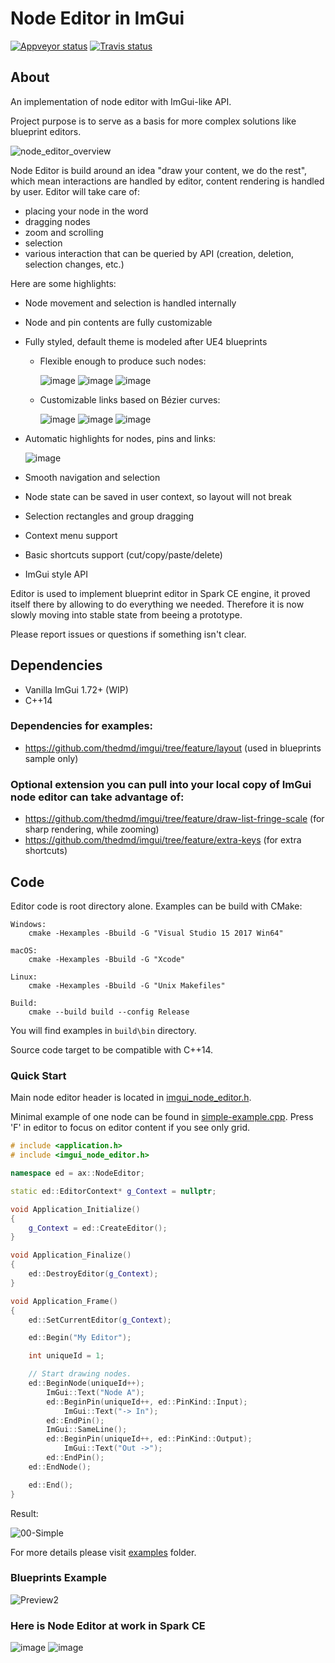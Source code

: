 # Node Editor in ImGui

[![Appveyor status](https://ci.appveyor.com/api/projects/status/lm0io3m8mv7avacp/branch/master?svg=true)](https://ci.appveyor.com/project/thedmd/imgui-node-editor/branch/master)
[![Travis status](https://travis-ci.org/thedmd/imgui-node-editor.svg?branch=master)](https://travis-ci.org/thedmd/imgui-node-editor)


## About

An implementation of node editor with ImGui-like API.

Project purpose is to serve as a basis for more complex solutions like blueprint editors.

![node_editor_overview](https://user-images.githubusercontent.com/1197433/89328475-c01bc680-d68d-11ea-88bf-8c4155480927.gif)

Node Editor is build around an idea "draw your content, we do the rest", which mean interactions are handled by editor, content rendering is handled by user. Editor will take care of:
 * placing your node in the word
 * dragging nodes
 * zoom and scrolling
 * selection
 * various interaction that can be queried by API (creation, deletion, selection changes, etc.)

Here are some highlights:
 * Node movement and selection is handled internally
 * Node and pin contents are fully customizable
 * Fully styled, default theme is modeled after UE4 blueprints
    - Flexible enough to produce such nodes:

        ![image](https://user-images.githubusercontent.com/1197433/60381408-c3895b00-9a54-11e9-8312-d9fc9af63347.png)
        ![image](https://user-images.githubusercontent.com/1197433/60381400-a3599c00-9a54-11e9-9c51-a88f25f7db07.png)
        ![image](https://user-images.githubusercontent.com/1197433/60381589-7d81c680-9a57-11e9-87b1-9f73ec33bea4.png)
    - Customizable links based on Bézier curves:

        ![image](https://user-images.githubusercontent.com/1197433/60381475-ac973880-9a55-11e9-9ad9-5862975cd2b8.png)
        ![image](https://user-images.githubusercontent.com/1197433/60381467-9db08600-9a55-11e9-9868-2ae849f67de9.png)
        ![image](https://user-images.githubusercontent.com/1197433/60381488-cd5f8e00-9a55-11e9-8346-1f4c8d6bea22.png)
 * Automatic highlights for nodes, pins and links:

    ![image](https://user-images.githubusercontent.com/1197433/60381536-9e95e780-9a56-11e9-80bb-dad0d3d9557a.png)
 * Smooth navigation and selection
 * Node state can be saved in user context, so layout will not break
 * Selection rectangles and group dragging
 * Context menu support
 * Basic shortcuts support (cut/copy/paste/delete)
 * ImGui style API

Editor is used to implement blueprint editor in Spark CE engine, it proved itself there by allowing to do everything we needed. Therefore it is now slowly moving into stable state from beeing a prototype.

Please report issues or questions if something isn't clear.

## Dependencies

 * Vanilla ImGui 1.72+ (WIP)
 * C++14
 
### Dependencies for examples:
 * https://github.com/thedmd/imgui/tree/feature/layout (used in blueprints sample only)
 
### Optional extension you can pull into your local copy of ImGui node editor can take advantage of:
 * https://github.com/thedmd/imgui/tree/feature/draw-list-fringe-scale (for sharp rendering, while zooming)
 * https://github.com/thedmd/imgui/tree/feature/extra-keys (for extra shortcuts)

## Code

Editor code is root directory alone. Examples can be build with CMake:
```
Windows:
    cmake -Hexamples -Bbuild -G "Visual Studio 15 2017 Win64"

macOS:
    cmake -Hexamples -Bbuild -G "Xcode"

Linux:
    cmake -Hexamples -Bbuild -G "Unix Makefiles"

Build:
    cmake --build build --config Release
```
You will find examples in `build\bin` directory.

Source code target to be compatible with C++14.

### Quick Start

Main node editor header is located in [imgui_node_editor.h](../imgui_node_editor.h).

Minimal example of one node can be found in [simple-example.cpp](../examples/simple-example/simple-example.cpp).
Press 'F' in editor to focus on editor content if you see only grid.
```cpp
# include <application.h>
# include <imgui_node_editor.h>

namespace ed = ax::NodeEditor;

static ed::EditorContext* g_Context = nullptr;

void Application_Initialize()
{
    g_Context = ed::CreateEditor();
}

void Application_Finalize()
{
    ed::DestroyEditor(g_Context);
}

void Application_Frame()
{
    ed::SetCurrentEditor(g_Context);

    ed::Begin("My Editor");

    int uniqueId = 1;

    // Start drawing nodes.
    ed::BeginNode(uniqueId++);
        ImGui::Text("Node A");
        ed::BeginPin(uniqueId++, ed::PinKind::Input);
            ImGui::Text("-> In");
        ed::EndPin();
        ImGui::SameLine();
        ed::BeginPin(uniqueId++, ed::PinKind::Output);
            ImGui::Text("Out ->");
        ed::EndPin();
    ed::EndNode();

    ed::End();
}
```

Result:

![00-Simple](https://user-images.githubusercontent.com/1197433/89328516-cca01f00-d68d-11ea-9959-2da159851101.png)

For more details please visit [examples](../examples) folder.

### Blueprints Example

![Preview2](https://user-images.githubusercontent.com/1197433/60053458-2f2b9b00-96d8-11e9-92f9-08aff63b2023.png)

### Here is Node Editor at work in Spark CE
![image](https://user-images.githubusercontent.com/1197433/60381756-174a7300-9a5a-11e9-9a04-00f10565e05e.png)
![image](https://user-images.githubusercontent.com/1197433/60381760-2f21f700-9a5a-11e9-9053-c0547a9cc40a.png)
